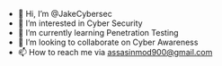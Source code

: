 - 👋 Hi, I’m @JakeCybersec
- 👀 I’m interested in Cyber Security
- 🌱 I’m currently learning Penetration Testing
- 💞️ I’m looking to collaborate on Cyber Awareness
- 📫 How to reach me via assasinmod900@gmail.com

<!---
JakeCybersec/JakeCybersec is a ✨ special ✨ repository because its `README.md` (this file) appears on your GitHub profile.
You can click the Preview link to take a look at your changes.
--->
